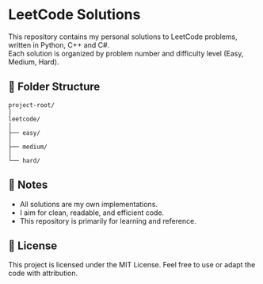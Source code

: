 # LeetCode Solutions

This repository contains my personal solutions to LeetCode problems, written in Python, C++ and C#.  
Each solution is organized by problem number and difficulty level (Easy, Medium, Hard).

## 📁 Folder Structure

```
project-root/
│
leetcode/
│
├── easy/
│
├── medium/
│
└── hard/
```

## 📌 Notes

- All solutions are my own implementations.
- I aim for clean, readable, and efficient code.
- This repository is primarily for learning and reference.

## 📖 License

This project is licensed under the MIT License. Feel free to use or adapt the code with attribution.
